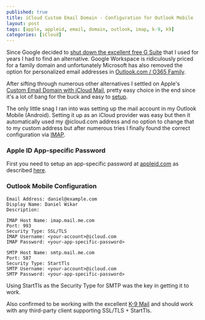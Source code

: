 ```yaml
---
published: true
title: iCloud Custom Email Domain - Configuration for Outlook Mobile
layout: post
tags: [apple, appleid, email, domain, outlook, imap, k-9, k9]
categories: [iCloud]
---
```


Since Google decided to [shut down the excellent free G Suite](https://support.google.com/a/answer/2855120) that I used for years I had to find an alternative. Google Workspace is ridiculously priced for a family domain and unfortunately Microsoft has also removed the option for personalized email addresses in [Outlook.com / O365 Family](https://support.microsoft.com/en-us/office/changes-to-microsoft-365-email-features-and-storage-e888d746-61e5-49e3-9bd1-94b88e9be988).

After sifting through numerous other alternatives I settled on Apple's [Custom Email Domain with iCloud Mail](https://support.apple.com/en-us/102540), pretty easy choice in the end since it's a lot of bang for the buck and easy to [setup](https://support.apple.com/guide/icloud/mma473945269).

The only little snag I ran into was setting up the mail account in my Outlook Mobile (Android). Setting it up as an iCloud provider was easy but then it automatically used my @icloud.com address and no option to change that to my custom address but after numerous tries I finally found the correct configuration via [IMAP](https://support.apple.com/en-us/102525).

### Apple ID App-specific Password

First you need to setup an app-specific password at [appleid.com](appleid.com) as described [here](https://support.apple.com/en-us/102654).

### Outlook Mobile Configuration

```
Email Address: daniel@example.com
Display Name: Daniel Wikar
Description:

IMAP Host Name: imap.mail.me.com
Port: 993
Security Type: SSL/TLS
IMAP Username: <your-account>@icloud.com
IMAP Password: <your-app-specific-password>

SMTP Host Name: smtp.mail.me.com
Port: 587
Security Type: StartTls
SMTP Username: <your-account>@icloud.com
SMTP Password: <your-app-specific-password>
```

Using StartTls as the Security Type for SMTP was the key in getting it to work.

Also confirmed to be working with the excellent [K-9 Mail](https://k9mail.app/) and should work with any third-party client supporting SSL/TLS + StartTls.